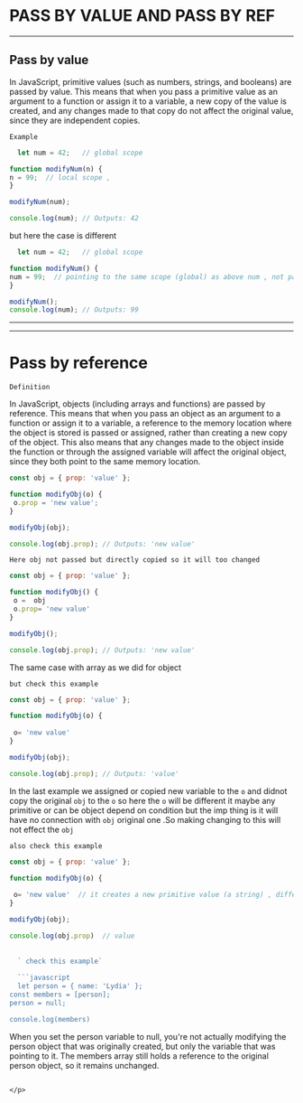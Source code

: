 # PASS BY VALUE AND PASS BY REF
---
<p>

  ## Pass by value

In JavaScript, primitive values (such as numbers, strings, and booleans) are passed by value. This means that when you pass a primitive value as an argument to a function or assign it to a variable, a new copy of the value is created, and any changes made to that copy do not affect the original value, since they are independent copies.

`Example`

```javascript
  let num = 42;   // global scope 

function modifyNum(n) {
n = 99;  // local scope , 
}

modifyNum(num);

console.log(num); // Outputs: 42
```

but here the case is different 

```javascript
  let num = 42;   // global scope 

function modifyNum() {
num = 99;  // pointing to the same scope (global) as above num , not passed value , 
}

modifyNum();
console.log(num); // Outputs: 99
```
</p>

---
---

<p>

# Pass by reference

`Definition`

 In JavaScript, objects (including arrays and functions) are passed by reference. This means that when you pass an object as an argument to a function or assign it to a variable, a reference to the memory location where the object is stored is passed or assigned, rather than creating a new copy of the object. This also means that any changes made to the object inside the function or through the assigned variable will affect the original object, since they both point to the same memory location.
 
 ```javascript
 const obj = { prop: 'value' };

function modifyObj(o) {
  o.prop = 'new value';
}

modifyObj(obj);

console.log(obj.prop); // Outputs: 'new value'
```

`Here obj not passed but directly copied so it will too changed`

 ```javascript
 const obj = { prop: 'value' };

function modifyObj() {
  o =  obj
  o.prop= 'new value'
}

modifyObj();

console.log(obj.prop); // Outputs: 'new value'
```

The same case with array as we did for object

`but check this example`

```javascript
const obj = { prop: 'value' };

function modifyObj(o) {
 
 o= 'new value'
}

modifyObj(obj);

console.log(obj.prop); // Outputs: 'value'
```
In the last example we assigned or copied new variable to the `o` and didnot copy the original `obj` to the `o` so here the `o` will be different it maybe any primitive or can be object depend on condition but the imp thing is it will have no connection with `obj` original one .So making changing to this will not effect the `obj`

`also check this example`

```javascript
const obj = { prop: 'value' };

function modifyObj(o) {
 
 o= 'new value'  // it creates a new primitive value (a string) , different variable and different scope , however stil pointing to same ref or memory location means adding property will change the original `obj`
}

modifyObj(obj);

console.log(obj.prop)  // value
  
  
  ` check this example`
  
  ```javascript 
  let person = { name: 'Lydia' };
const members = [person];
person = null;

console.log(members)
  ```

When you set the person variable to null, you're not actually modifying the person object that was originally created, but only the variable that was pointing to it. The members array still holds a reference to the original person object, so it remains unchanged.

  
```

</p>









